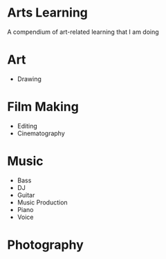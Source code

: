 # Arts Learning
A compendium of art-related learning that I am doing

# Art 
- Drawing

# Film Making
- Editing
- Cinematography

# Music
- Bass 
- DJ
- Guitar
- Music Production
- Piano
- Voice

# Photography

